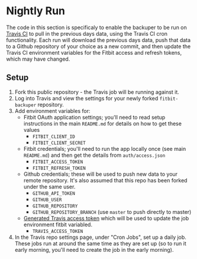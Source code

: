 # Nightly Run

The code in this section is specificaly to enable the backuper to be run on
[Travis CI](https://travis-ci.org/) to pull in the previous days data, using the
Travis CI cron functionality. Each run will download the previous days data,
push that data to a Github repository of your choice as a new commit, and then
update the Travis CI environment variables for the Fitbit access and refresh
tokens, which may have changed.

## Setup

1. Fork this public repository - the Travis job will be running against it.
2. Log into Travis and view the settings for your newly forked `fitbit-backuper`
repository.
3. Add environment variables for:
   - Fitbit OAuth application settings; you'll need to read setup instructions
   in the main `README.md` for details on how to get these values
      - `FITBIT_CLIENT_ID`
      - `FITBIT_CLIENT_SECRET`
   - Fitbit credentials; you'll need to run the app locally once (see main
   `README.md`) and then get the details from `auth/access.json`
      - `FITBIT_ACCESS_TOKEN`
      - `FITBIT_REFRESH_TOKEN`
   - Github credentials; these will be used to push new data to your remote
   repository. It's also assumed that this repo has been forked under the same
   user.
      - `GITHUB_API_TOKEN`
      - `GITHUB_USER`
      - `GITHUB_REPOSITORY`
      - `GITHUB_REPOSITORY_BRANCH` (use `master` to push directly to master)
   - [Generated Travis access token](https://developer.travis-ci.com/authentication)
   which will be used to update the job environment fitbit variabled.
      - `TRAVIS_ACCESS_TOKEN`
4. In the Travis repo settings page, under "Cron Jobs", set up a daily job.
These jobs run at around the same time as they are set up (so to run it early
morning, you'll need to create the job in the early morning).
